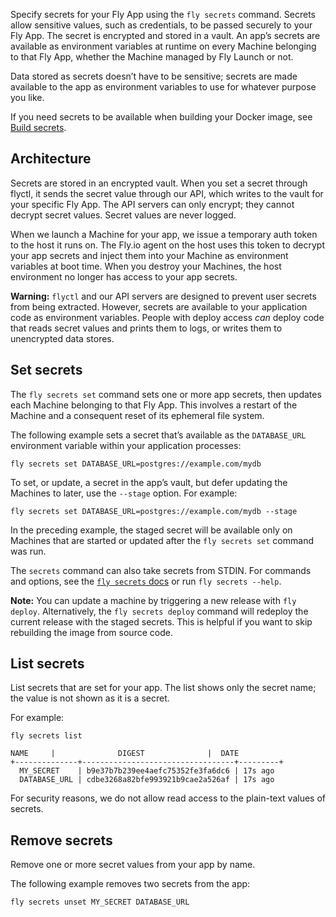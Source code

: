 Specify secrets for your Fly App using the `fly secrets` command. Secrets allow sensitive values, such as credentials, to be passed securely to your Fly App. The secret is encrypted and stored in a vault. An app’s secrets are available as environment variables at runtime on every Machine belonging to that Fly App, whether the Machine managed by Fly Launch or not.

Data stored as secrets doesn’t have to be sensitive; secrets are made available to the app as environment variables to use for whatever purpose you like.

If you need secrets to be available when building your Docker image, see [Build secrets](https://fly.io/docs/apps/build-secrets/).

## Architecture

Secrets are stored in an encrypted vault. When you set a secret through flyctl, it sends the secret value through our API, which writes to the vault for your specific Fly App. The API servers can only encrypt; they cannot decrypt secret values. Secret values are never logged.

When we launch a Machine for your app, we issue a temporary auth token to the host it runs on. The Fly.io agent on the host uses this token to decrypt your app secrets and inject them into your Machine as environment variables at boot time. When you destroy your Machines, the host environment no longer has access to your app secrets.

**Warning:** `flyctl` and our API servers are designed to prevent user secrets from being extracted. However, secrets are available to your application code as environment variables. People with deploy access *can* deploy code that reads secret values and prints them to logs, or writes them to unencrypted data stores.

## Set secrets

The `fly secrets set` command sets one or more app secrets, then updates each Machine belonging to that Fly App. This involves a restart of the Machine and a consequent reset of its ephemeral file system.

The following example sets a secret that’s available as the `DATABASE_URL` environment variable within your application processes:

```wrapper
fly secrets set DATABASE_URL=postgres://example.com/mydb
```

To set, or update, a secret in the app’s vault, but defer updating the Machines to later, use the `--stage` option. For example:

```wrapper
fly secrets set DATABASE_URL=postgres://example.com/mydb --stage
```

In the preceding example, the staged secret will be available only on Machines that are started or updated after the `fly secrets set` command was run.

The `secrets` command can also take secrets from STDIN. For commands and options, see the [`fly secrets` docs](https://fly.io/docs/flyctl/secrets/) or run `fly secrets --help`.

**Note:** You can update a machine by triggering a new release with `fly deploy`. Alternatively, the `fly secrets deploy` command will redeploy the current release with the staged secrets. This is helpful if you want to skip rebuilding the image from source code.

## List secrets

List secrets that are set for your app. The list shows only the secret name; the value is not shown as it is a secret.

For example:

```wrapper
fly secrets list
```

```wrapper
NAME     |              DIGEST              |  DATE
+--------------+----------------------------------+---------+
  MY_SECRET    | b9e37b7b239ee4aefc75352fe3fa6dc6 | 17s ago
  DATABASE_URL | cdbe3268a82bfe993921b9cae2a526af | 17s ago
```

For security reasons, we do not allow read access to the plain-text values of secrets.

## Remove secrets

Remove one or more secret values from your app by name.

The following example removes two secrets from the app:

```wrapper
fly secrets unset MY_SECRET DATABASE_URL
```
